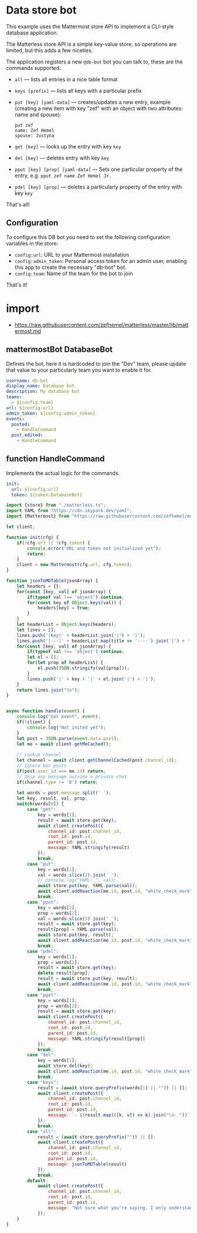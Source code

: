 # Data store bot
This example uses the Mattermost store API to implement a CLI-style database application.

The Matterless store API is a simple key-value store, so operations are limited, but this adds a few niceties.

The application registers a new `@db-bot` bot you can talk to, these are the commands supported:

* `all` — lists all entries in a nice table format
* `keys [prefix]` — lists all keys with a particular prefix
* `put [key] [yaml-data]` — creates/updates a new entry, example (creating a new item with key "zef" with an object with two attributes: name and spouse):
  
      put zef
      name: Zef Hemel
      spouse: Justyna
* `get [key]` — looks up the entry with key `key`
* `del [key]` — deletes entry with key `key` 
* `pput [key] [prop] [yaml-data]` — Sets one particular property of the entry, e.g. `pput zef name Zef Hemel Jr.`
* `pdel [key] [prop]` — deletes a particularly property of the entry with key `key`

That's all!

## Configuration
To configure this DB bot you need to set the following configuration variables in the store:

* `config:url`: URL to your Mattermost installation
* `config:admin_token`: Personal access token for an admin user, enabling this app to create the necessary "db-bot" bot.
* `config:team`: Name of the team for the bot to join

That's it!

# import
* https://raw.githubusercontent.com/zefhemel/matterless/master/lib/mattermost.md

## mattermostBot DatabaseBot
Defines the bot, here it is hardcoded to join the "Dev" team, please update that value to your particularly team you want to enable it for.
```yaml
username: db-bot
display_name: Database bot
description: My database bot
teams:
  - ${config:team}
url: ${config:url}
admin_token: ${config:admin_token}
events:
  posted:
    - HandleCommand
  post_edited:
    - HandleCommand
```

## function HandleCommand
Implements the actual logic for the commands.

```yaml
init:
  url: ${config:url}
  token: ${token:DatabaseBot}
```

```javascript
import {store} from "./matterless.ts";
import YAML from "https://cdn.skypack.dev/yaml";
import {Mattermost} from "https://raw.githubusercontent.com/zefhemel/matterless/master/lib/mattermost_client.js";

let client;

function init(cfg) {
    if(!cfg.url || !cfg.token) {
        console.error("URL and token not initialized yet");
        return;
    }
    client = new Mattermost(cfg.url, cfg.token);
}

function jsonToMDTable(jsonArray) {
    let headers = {};
    for(const [key, val] of jsonArray) {
        if(typeof val !== 'object') continue;
        for(const key of Object.keys(val)) {
            headers[key] = true;
        }
    }
    let headerList = Object.keys(headers);
    let lines = [];
    lines.push('|Key|' + headerList.join('|') + '|');
    lines.push('|---|' + headerList.map(title => '----').join('|') + '|');
    for(const [key, val] of jsonArray) {
        if(typeof val !== 'object') continue;
        let el = [];
        for(let prop of headerList) {
            el.push(JSON.stringify(val[prop]));
        }
        lines.push('|' + key + '|' + el.join('|') + '|');
    }
    return lines.join("\n");
}


async function handle(event) {
    console.log("Got event", event);
    if(!client) {
        console.log("Not inited yet");
    }
    let post = JSON.parse(event.data.post);
    let me = await client.getMeCached();
    
    // Lookup channel
    let channel = await client.getChannelCached(post.channel_id);
    // Ignore bot posts
    if(post.user_id === me.id) return;
    // Skip any message outside a private chat
    if(channel.type != 'D') return;
        
    let words = post.message.split(' ');
    let key, result, val, prop;
    switch(words[0]) {
        case "get":
            key = words[1];
            result = await store.get(key);
            await client.createPost({
                channel_id: post.channel_id,
                root_id: post.id,
                parent_id: post.id,
                message: YAML.stringify(result)
            });
            break;
        case "put":
            key = words[1];
            val = words.slice(2).join(' ');
            // console.log("YAML: ", val);
            await store.put(key, YAML.parse(val));
            await client.addReaction(me.id, post.id, "white_check_mark");
            break;
        case "pput":
            key = words[1];
            prop = words[2];
            val = words.slice(3).join(' ');
            result = await store.get(key);
            result[prop] = YAML.parse(val);
            await store.put(key, result);
            await client.addReaction(me.id, post.id, "white_check_mark");
            break;
        case "pdel":
            key = words[1];
            prop = words[2];
            result = await store.get(key);
            delete result[prop];
            result = await store.put(key, result);
            await client.addReaction(me.id, post.id, "white_check_mark");
            break;
        case "pget":
            key = words[1];
            prop = words[2];
            result = await store.get(key);
            await client.createPost({
                channel_id: post.channel_id,
                root_id: post.id,
                parent_id: post.id,
                message: YAML.stringify(result[prop])
            });
            break;
        case "del":
            key = words[1];
            await store.del(key);
            await client.addReaction(me.id, post.id, "white_check_mark");
            break;
        case "keys":
            result = (await store.queryPrefix(words[1] || "")) || [];
            await client.createPost({
                channel_id: post.channel_id,
                root_id: post.id,
                parent_id: post.id,
                message: `- ${result.map(([k, v]) => k).join("\n- ")}`
            });
            break;
        case "all":
            result = (await store.queryPrefix("")) || [];
            await client.createPost({
                channel_id: post.channel_id,
                root_id: post.id,
                parent_id: post.id,
                message: jsonToMDTable(result)
            });
            break;
        default:
            await client.createPost({
                channel_id: post.channel_id,
                root_id: post.id,
                parent_id: post.id,
                message: "Not sure what you're saying. I only understand the commands `all`, `keys`, `put`, `get`, `pput`, `pget`, `del` and `pdel`, so perhaps try one of those."
            });
    }
}
```


